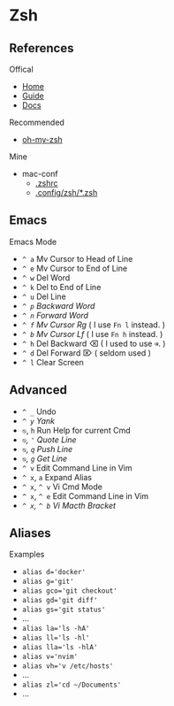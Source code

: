 # Zsh

## References

Offical

- [Home](http://zsh.sourceforge.net/)
- [Guide](http://zsh.sourceforge.net/Guide/)
- [Docs](http://zsh.sourceforge.net/Doc/)

Recommended

- [oh-my-zsh](http://ohmyz.sh/)

Mine

- mac-conf
    - [.zshrc](https://github.com/IceHe/mac-conf/blob/master/.zshrc)
    - [.config/zsh/*.zsh](https://github.com/IceHe/mac-conf/tree/master/.config/zsh)

## Emacs

Emacs Mode

- `^ a` Mv Cursor to Head of Line
- `^ e` Mv Cursor to End of Line
- `^ w` Del Word
- `^ k` Del to End of Line
- `^ u` Del Line
- _`^ p` Backward Word_
- _`^ n` Forward Word_
- _`^ f` Mv Cursor Rg_ ( I use `Fn l` instead. )
- _`^ b` Mv Cursor Lf_ ( I use `Fn h` instead. )
- `^ h` Del Backward ⌫ ( I used to use `⌫`. )
- `^ d` Del Forward ⌦ ( seldom used )
- `^ l` Clear Screen

## Advanced

- `^ _` Undo
- _`^ y` Yank_
- `⎋`, `h` Run Help for current Cmd
- _`⎋`, `'` Quote Line_
- _`⎋`, `q` Push Line_
- _`⎋`, `g` Get Line_
- `^ v` Edit Command Line in Vim
- `^ x`, `a` Expand Alias
- `^ x`, `^ v` Vi Cmd Mode
- `^ x`, `^ e` Edit Command Line in Vim
- _`^ x`, `^ b` Vi Macth Bracket_

## Aliases

Examples

- `alias d='docker'`
- `alias g='git'`
- `alias gco='git checkout'`
- `alias gd='git diff'`
- `alias gs='git status'`
- …
- `alias la='ls -hA'`
- `alias ll='ls -hl'`
- `alias lla='ls -hlA'`
- `alias v='nvim'`
- `alias vh='v /etc/hosts'`
- …
- `alias zl='cd ~/Documents'`
- …
